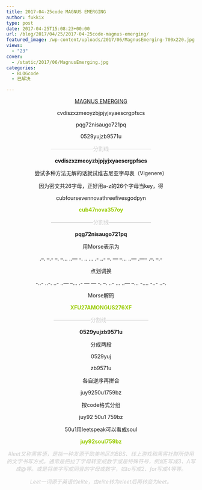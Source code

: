 ```yaml
---
title: 2017-04-25code MAGNUS EMERGING
author: fukkix
type: post
date: 2017-04-25T15:08:23+00:00
url: /blog/2017/04/25/2017-04-25code-magnus-emerging/
featured_image: /wp-content/uploads/2017/06/MagnusEmerging-700x220.jpg
views:
  - "23"
cover:
  - /static/2017/06/MagnusEmerging.jpg
categories:
  - BLOGcode
  - 已解决

---
```

<p style="text-align: center;">
  <a href="http://investigate.ingress.com/2017/04/25/magnus-emerging/">MAGNUS EMERGING</a>
</p>

<p style="text-align: center;">
  cvdiszxzmeoyzbjpjyjxyaescrgpfscs
</p>

<p style="text-align: center;">
  pqg72nisaugo721pq
</p>

<p style="text-align: center;">
  0529yujzb9571u<!--more-->
</p>

<p style="text-align: center;">
  <span style="color: #cccccc;">————————分割线————————</span>
</p>

<p style="text-align: center;">
  <strong>cvdiszxzmeoyzbjpjyjxyaescrgpfscs</strong>
</p>

<p style="text-align: center;">
  尝试多种方法无解的话就试维吉尼亚字母表（Vigenere）
</p>

<p style="text-align: center;">
  因为密文共26字母，正好用a-z的26个字母当key，得
</p>

<p style="text-align: center;">
  cubfoursevennovathreefivesgodpyn
</p>

<p style="text-align: center;">
  <span style="color: #99cc00;"><strong>cub47nova357oy</strong></span>
</p>

<p style="text-align: center;">
  <span style="color: #cccccc;">————————分割线————————</span>
</p>

<p style="text-align: center;">
  <strong>pqg72nisaugo721pq</strong>
</p>

<p style="text-align: center;">
  用Morse表示为
</p>

<p style="text-align: center;">
  .&#8211;. &#8211;.- &#8211;. &#8211;&#8230; ..&#8212; -. .. &#8230; .- ..- &#8211;. &#8212; &#8211;&#8230; ..&#8212; .&#8212;- .&#8211;. &#8211;.-
</p>

<p style="text-align: center;">
  点划调换
</p>

<p style="text-align: center;">
  -..- ..-. ..- ..&#8212; &#8211;&#8230; .- &#8212; &#8212; -. &#8211;. ..- &#8230; ..&#8212; &#8211;&#8230; -&#8230;. -..- ..-.
</p>

<p style="text-align: center;">
  Morse解码
</p>

<p style="text-align: center;">
  <strong><span style="color: #99cc00;">XFU27AMONGUS276XF</span></strong>
</p>

<p style="text-align: center;">
  <span style="color: #cccccc;">———————分割线————————</span>
</p>

<p style="text-align: center;">
  <strong>0529yujzb9571u</strong>
</p>

<p style="text-align: center;">
  分成两段
</p>

<p style="text-align: center;">
  0529yuj
</p>

<p style="text-align: center;">
  zb9571u
</p>

<p style="text-align: center;">
  各自逆序再拼合
</p>

<p style="text-align: center;">
  juy9250u1759bz
</p>

<p style="text-align: center;">
  按code格式分组
</p>

<p style="text-align: center;">
  juy92 50u1 759bz
</p>

<p style="text-align: center;">
  50u1用leetspeak可以看成soul
</p>

<p style="text-align: center;">
  <span style="color: #99cc00;"><strong>juy92soul759bz</strong></span>
</p>

<p style="text-align: center;">
  <span style="color: #cccccc;"><em>#leet又称黑客语，是指一种发源于欧美地区的BBS、线上游戏和黑客社群所使用的文字书写方式。通常是把拉丁字母转变成数字或是特殊符号，例如E写成3、A写成@等。或是将单字写成同音的字母或数字，如to写成2、for写成4等等。</em></span>
</p>

<p style="text-align: center;">
  <span style="color: #cccccc;"><em>Leet一词源于英语的elite，由elite转为eleet后再转变为leet。</em></span>
</p>

&nbsp;